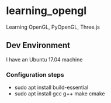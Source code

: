 # learning_opengl

Learning OpenGL, PyOpenGL, Three.js

## Dev Environment

I have an Ubuntu 17.04 machine

### Configuration steps

* sudo apt install build-essential
* sudo apt install gcc g++ make cmake

